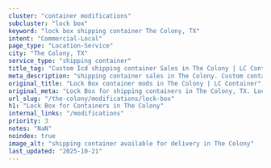 ```yaml
---
cluster: "container modifications"
subcluster: "lock box"
keyword: "lock box shipping container The Colony, TX"
intent: "Commercial-Local"
page_type: "Location-Service"
city: "The Colony, TX"
service_type: "shipping container"
title_tag: "Custom Icd shipping container Sales in The Colony | LC Container"
meta_description: "shipping container sales in The Colony. Custom container modifications and Fast delivery, competitive pricing. Serving modifications area. Quote ID: PAI. Call (214) 524-4168 for your free quote today."
original_title: "Lock Box container mods in The Colony | LC Container"
original_meta: "Lock Box for shipping containers in The Colony, TX. Local fabrication & pro install. LC Container — Since 2003. Get a quote."
url_slug: "/the-colony/modifications/lock-box"
h1: "Lock Box for Containers in The Colony"
internal_links: "/modifications"
priority: 3
notes: "NaN"
noindex: true
image_alt: "shipping container available for delivery in The Colony"
last_updated: "2025-10-21"
---
```


<!-- TODO: Add unique city/inventory copy, images, and internal links here. -->
